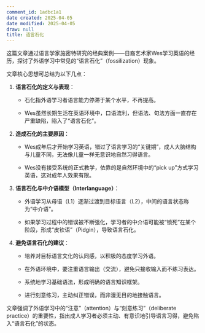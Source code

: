 ```yaml
---
comment_id: 1adbc1a1
date created: 2025-04-05
date modified: 2025-04-05
draw: null
title: 语言石化
---
```

这篇文章通过语言学家施密特研究的经典案例——日裔艺术家Wes学习英语的经历，探讨了外语学习中常见的“语言石化”（fossilization）现象。

文章核心思想可总结为以下几点：

1. **语言石化的定义与表现**：
    
    - 石化指外语学习者语言能力停滞于某个水平，不再提高。
        
    - Wes虽然长期生活在英语环境中，口语流利，但语法、句法方面一直存在严重缺陷，陷入了“语言石化”。
        
2. **造成石化的主要原因**：
    
    - Wes成年后才开始学习英语，错过了语言学习的“关键期”，成人大脑结构与儿童不同，无法像儿童一样无意识地自然习得语言。
        
    - Wes没有接受系统的正式教学，依靠的是自然环境中的“pick up”方式学习英语，这对成年人效果有限。
        
3. **语言石化与中介语模型（Interlanguage）**：
    
    - 外语学习从母语（L1）逐渐过渡到目标语言（L2），中间的语言状态称为“中介语”。
        
    - 如果学习过程中的错误被不断强化，学习者的中介语可能被“锁死”在某个阶段，形成“皮钦语”（Pidgin），导致语言石化。
        
4. **避免语言石化的建议**：
    
    - 培养对目标语言文化的认同感，以积极的态度学习外语。
        
    - 在外语环境中，要注重语言输出（交流），避免只接收输入而不练习表达。
        
    - 系统地学习基础语法，形成明确的语言知识框架。
        
    - 进行刻意练习，主动纠正错误，而非漫无目的地接触语言。
        

文章强调了外语学习中的“注意”（attention）与“刻意练习”（deliberate practice）的重要性，指出成人学习者必须主动、有意识地引导语言习得，避免陷入“语言石化”的状态。
